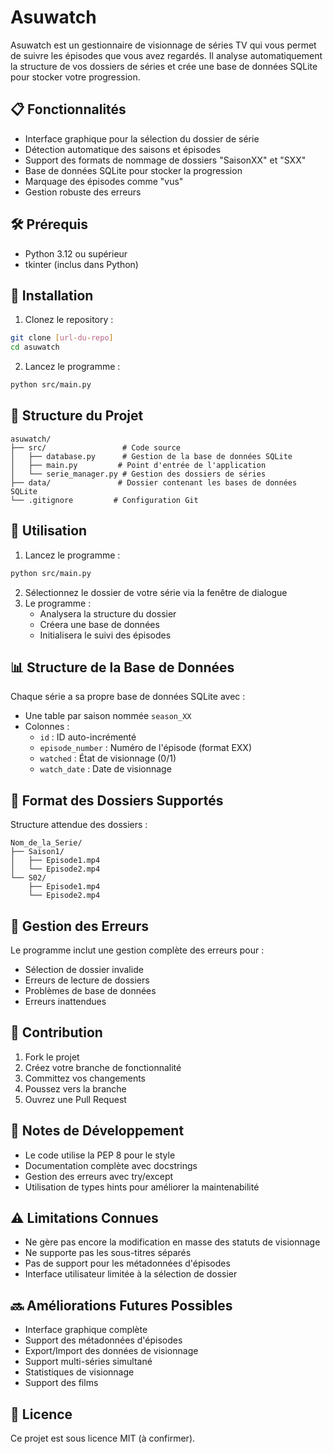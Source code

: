 # Asuwatch

Asuwatch est un gestionnaire de visionnage de séries TV qui vous permet de suivre les épisodes que vous avez regardés. Il analyse automatiquement la structure de vos dossiers de séries et crée une base de données SQLite pour stocker votre progression.

## 📋 Fonctionnalités

- Interface graphique pour la sélection du dossier de série
- Détection automatique des saisons et épisodes
- Support des formats de nommage de dossiers "SaisonXX" et "SXX"
- Base de données SQLite pour stocker la progression
- Marquage des épisodes comme "vus"
- Gestion robuste des erreurs

## 🛠️ Prérequis

- Python 3.12 ou supérieur
- tkinter (inclus dans Python)

## 🚀 Installation

1. Clonez le repository :
```bash
git clone [url-du-repo]
cd asuwatch
```

2. Lancez le programme :
```bash
python src/main.py
```

## 📁 Structure du Projet

```
asuwatch/
├── src/                 # Code source
│   ├── database.py      # Gestion de la base de données SQLite
│   ├── main.py         # Point d'entrée de l'application
│   └── serie_manager.py # Gestion des dossiers de séries
├── data/               # Dossier contenant les bases de données SQLite
└── .gitignore         # Configuration Git
```

## 🎯 Utilisation

1. Lancez le programme :
```bash
python src/main.py
```

2. Sélectionnez le dossier de votre série via la fenêtre de dialogue
3. Le programme :
   - Analysera la structure du dossier
   - Créera une base de données
   - Initialisera le suivi des épisodes

## 📊 Structure de la Base de Données

Chaque série a sa propre base de données SQLite avec :
- Une table par saison nommée `season_XX`
- Colonnes : 
  - `id` : ID auto-incrémenté
  - `episode_number` : Numéro de l'épisode (format EXX)
  - `watched` : État de visionnage (0/1)
  - `watch_date` : Date de visionnage

## 📑 Format des Dossiers Supportés

Structure attendue des dossiers :
```
Nom_de_la_Serie/
├── Saison1/
│   ├── Episode1.mp4
│   └── Episode2.mp4
└── S02/
    ├── Episode1.mp4
    └── Episode2.mp4
```

## 🐛 Gestion des Erreurs

Le programme inclut une gestion complète des erreurs pour :
- Sélection de dossier invalide
- Erreurs de lecture de dossiers
- Problèmes de base de données
- Erreurs inattendues

## 🤝 Contribution

1. Fork le projet
2. Créez votre branche de fonctionnalité
3. Committez vos changements
4. Poussez vers la branche
5. Ouvrez une Pull Request

## 📝 Notes de Développement

- Le code utilise la PEP 8 pour le style
- Documentation complète avec docstrings
- Gestion des erreurs avec try/except
- Utilisation de types hints pour améliorer la maintenabilité

## ⚠️ Limitations Connues

- Ne gère pas encore la modification en masse des statuts de visionnage
- Ne supporte pas les sous-titres séparés
- Pas de support pour les métadonnées d'épisodes
- Interface utilisateur limitée à la sélection de dossier

## 🔜 Améliorations Futures Possibles

- Interface graphique complète
- Support des métadonnées d'épisodes
- Export/Import des données de visionnage
- Support multi-séries simultané
- Statistiques de visionnage
- Support des films

## 📄 Licence

Ce projet est sous licence MIT (à confirmer).
